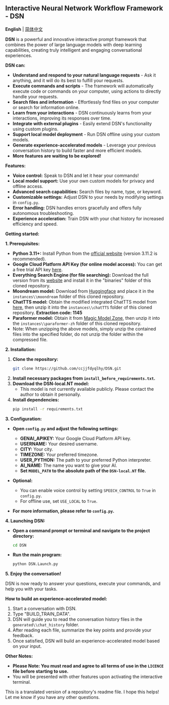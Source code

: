 ## Interactive Neural Network Workflow Framework - DSN

**English** | [简体中文](https://github.com/ccjjfdyqlhy/DSN/blob/main/README_zh-CN.md)  

**DSN** is a powerful and innovative interactive prompt framework that combines the power of large language models with deep learning capabilities, creating truly intelligent and engaging conversational experiences.

**DSN can:**

* **Understand and respond to your natural language requests** - Ask it anything, and it will do its best to fulfill your requests.
* **Execute commands and scripts** - The framework will automatically execute code or commands on your computer, using actions to directly handle your requests.
* **Search files and information** - Effortlessly find files on your computer or search for information online.
* **Learn from your interactions** - DSN continuously learns from your interactions, improving its responses over time.
* **Integrate with external plugins** - Easily extend DSN's functionality using custom plugins.
* **Support local model deployment** - Run DSN offline using your custom models.
* **Generate experience-accelerated models** - Leverage your previous conversation history to build faster and more efficient models.
* **More features are waiting to be explored!**

**Features:**  
* **Voice control:** Speak to DSN and let it hear your commands!
* **Local model support:** Use your own custom models for privacy and offline access.
* **Advanced search capabilities:** Search files by name, type, or keyword.
* **Customizable settings:** Adjust DSN to your needs by modifying settings in `config.py`.
* **Error handling:** DSN handles errors gracefully and offers fully autonomous troubleshooting.
* **Experience acceleration:** Train DSN with your chat history for increased efficiency and speed.

**Getting started:**  

**1. Prerequisites:**  
* **Python 3.11+:** Install Python from the [official website](https://www.python.org/) (version 3.11.2 is recommended).
* **Google Cloud Platform API Key (for online model access):** You can get a free trial API key [here](https://aistudio.google.com/app/apikey).
* **Everything Search Engine (for file searching):** Download the full version from its [website](https://www.voidtools.com/downloads) and install it in the "binaries" folder of this cloned repository.
* **Moondream model:** Download from [Huggingface](https://huggingface.co/vikhyatk/moondream2) and place it in the `instances\\moondream` folder of this cloned repository.
* **ChatTTS model:** Obtain the modified integrated ChatTTS model from [here](https://www.123pan.com/s/oZO9jv-g46N.html), then unzip it into the `instances\\chatTTS` folder of this cloned repository. **Extraction code: 1145**
* **Paraformer model:** Obtain it from [Magic Model Zone](https://www.modelscope.cn/models/iic/speech_paraformer-large-vad-punc_asr_nat-zh-cn-16k-common-vocab8404-pytorch/summary), then unzip it into the `instances\\paraformer-zh` folder of this cloned repository.
* Note: When unzipping the above models, simply unzip the contained files into the specified folder, do not unzip the folder within the compressed file.

**2. Installation:**

1. **Clone the repository:** 
   ```bash
   git clone https://github.com/ccjjfdyqlhy/DSN.git
   ```
2. **Install necessary packages from `install_before_requirements.txt`.**
3. **Download the DSN-local.NT model:**
   * This model is not currently available publicly. Please contact the author to obtain it personally.
4. **Install dependencies:**
   ```bash
   pip install -r requirements.txt
   ```

**3. Configuration:**

* **Open `config.py` and adjust the following settings:**
    * **GENAI_APIKEY:** Your Google Cloud Platform API key.
    * **USERNAME:** Your desired username.
    * **CITY:** Your city.
    * **TIMEZONE:** Your preferred timezone.
    * **USER_PYTHON:** The path to your preferred Python interpreter.
    * **AI_NAME:** The name you want to give your AI.
    * **Set `MODEL_PATH` to the absolute path of the `DSN-local.NT` file.**
* **Optional:** 
    *  You can enable voice control by setting `SPEECH_CONTROL` to `True` in `config.py`.
    *  For offline use, set `USE_LOCAL` to `True`.

* **For more information, please refer to `config.py`.**

**4. Launching DSN:**

* **Open a command prompt or terminal and navigate to the project directory:** 
   ```bash
   cd DSN
   ```
* **Run the main program:**
   ```bash
   python DSN.Launch.py
   ```

**5. Enjoy the conversation!**

DSN is now ready to answer your questions, execute your commands, and help you with your tasks.

**How to build an experience-accelerated model:**

1. Start a conversation with DSN.
2. Type "BUILD_TRAIN_DATA".
3. DSN will guide you to read the conversation history files in the `generated\\chat_history` folder.
4. After reading each file, summarize the key points and provide your feedback.
5. Once satisfied, DSN will build an experience-accelerated model based on your input.

**Other Notes:**

* **Please Note: You must read and agree to all terms of use in the `LICENCE` file before starting to use.**  
* You will be presented with other features upon activating the interactive terminal.

This is a translated version of a repository's readme file.  I hope this helps! Let me know if you have any other questions. 
